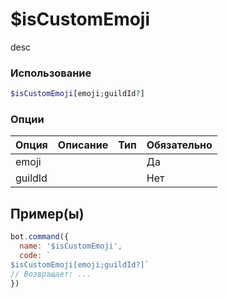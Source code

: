 # $isCustomEmoji
desc
### Использование
```php
$isCustomEmoji[emoji;guildId?]
```

### Опции

| Опция | Описание | Тип | Обязательно |
|--------|-------------|------|----------|
| emoji |  |  | Да | 
| guildId |  |  | Нет | 
## Пример(ы)

```javascript
bot.command({
  name: '$isCustomEmoji',
  code: `
$isCustomEmoji[emoji;guildId?]`
// Возвращает: ...
})
```